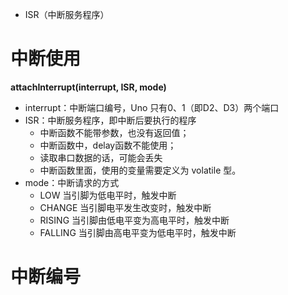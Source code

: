 - ISR（中断服务程序）

# 中断使用
**attachInterrupt(interrupt, ISR, mode)**
- interrupt：中断端口编号，Uno 只有0、1（即D2、D3）两个端口
- ISR：中断服务程序，即中断后要执行的程序
	- 中断函数不能带参数，也没有返回值；
	- 中断函数中，delay函数不能使用；
	- 读取串口数据的话，可能会丢失
	- 中断函数里面，使用的变量需要定义为 volatile 型。
- mode：中断请求的方式
	- LOW 当引脚为低电平时，触发中断
	- CHANGE 当引脚电平发生改变时，触发中断
	- RISING 当引脚由低电平变为高电平时，触发中断
	- FALLING 当引脚由高电平变为低电平时，触发中断

# 中断编号
